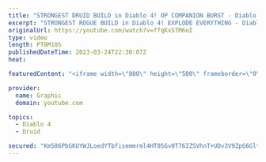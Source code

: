 ```yaml
---
title: "STRONGEST DRUID BUILD in Diablo 4! OP COMPANION BURST - Diablo 4 Druid Build Gameplay - Druid Diablo"
excerpt: "STRONGEST ROGUE BUILD in Diablo 4! EXPLODE EVERYTHING - Diablo 4 Rogue Build Gameplay - Rogue Diablo Subscribe ..."
originalUrl: https://youtube.com/watch?v=ffqKxSTM6oI
type: video
length: PT8M10S
publishedDateTime: 2023-03-24T22:30:07Z
heat: 

featuredContent: "<iframe width=\"800\" height=\"500\" frameborder=\"0\" src=\"https://www.youtube.com/embed/ffqKxSTM6oI\" allow=\"accelerometer; autoplay; encrypted-media; gyroscope; picture-in-picture\" allowfullscreen></iframe>"

provider:
  name: Graphic
  domain: youtube.com

topics:
  - Diablo 4
  - Druid

secured: "Km586PbGKUYWJLoedYTbfisemmrml4HT05Gv0T76IZSVhnT+UDv3V9ZpG6GltIDnJohl8d/4+RBr5d4NRw/7aU6cZTdqU32GWGjtPPz/gx/Ddm6lfXc+1HnxWVb3mtQk4Qua2ghL/tXm9mkcbD8382ZWdsEaMcvkCBn9LpxAPDZC9Og8VUYPbT2m8/ogWmO+lsxRvbYgjDcYshBrurIVWxSpUI5Ky9VP4oDEthzvJ/5F4BDFH/pStw7uBLHeFkbWMeeo+GRXgGqYJRmVSyXMV84zJ9kah54V9+iIOqSjxHa720rBp6kLC7nFV0F/pS+W8qT4OIzmw6J7hWfUH3AAKaf2jJRoyQEGC9mIGl13mTspqz3Egd3ZNdWKTDCcL+MIIRNZ19dzghVWWvtQ5z7KLCuITQGrMiL/O9HHFtOR3iE=;lrgyFNFQj7QMJEt0c/FBHw=="
---
```


